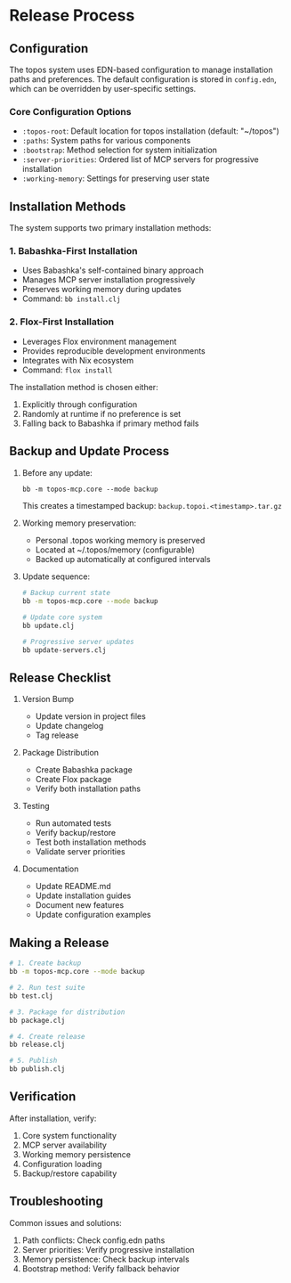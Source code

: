 # Release Process

## Configuration

The topos system uses EDN-based configuration to manage installation paths and preferences. The default configuration is stored in `config.edn`, which can be overridden by user-specific settings.

### Core Configuration Options

- `:topos-root`: Default location for topos installation (default: "~/topos")
- `:paths`: System paths for various components
- `:bootstrap`: Method selection for system initialization
- `:server-priorities`: Ordered list of MCP servers for progressive installation
- `:working-memory`: Settings for preserving user state

## Installation Methods

The system supports two primary installation methods:

### 1. Babashka-First Installation
- Uses Babashka's self-contained binary approach
- Manages MCP server installation progressively
- Preserves working memory during updates
- Command: `bb install.clj`

### 2. Flox-First Installation
- Leverages Flox environment management
- Provides reproducible development environments
- Integrates with Nix ecosystem
- Command: `flox install`

The installation method is chosen either:
1. Explicitly through configuration
2. Randomly at runtime if no preference is set
3. Falling back to Babashka if primary method fails

## Backup and Update Process

1. Before any update:
   ```clojure
   bb -m topos-mcp.core --mode backup
   ```
   This creates a timestamped backup: `backup.topoi.<timestamp>.tar.gz`

2. Working memory preservation:
   - Personal .topos working memory is preserved
   - Located at ~/.topos/memory (configurable)
   - Backed up automatically at configured intervals

3. Update sequence:
   ```bash
   # Backup current state
   bb -m topos-mcp.core --mode backup
   
   # Update core system
   bb update.clj
   
   # Progressive server updates
   bb update-servers.clj
   ```

## Release Checklist

1. Version Bump
   - Update version in project files
   - Update changelog
   - Tag release

2. Package Distribution
   - Create Babashka package
   - Create Flox package
   - Verify both installation paths

3. Testing
   - Run automated tests
   - Verify backup/restore
   - Test both installation methods
   - Validate server priorities

4. Documentation
   - Update README.md
   - Update installation guides
   - Document new features
   - Update configuration examples

## Making a Release

```bash
# 1. Create backup
bb -m topos-mcp.core --mode backup

# 2. Run test suite
bb test.clj

# 3. Package for distribution
bb package.clj

# 4. Create release
bb release.clj

# 5. Publish
bb publish.clj
```

## Verification

After installation, verify:
1. Core system functionality
2. MCP server availability
3. Working memory persistence
4. Configuration loading
5. Backup/restore capability

## Troubleshooting

Common issues and solutions:
1. Path conflicts: Check config.edn paths
2. Server priorities: Verify progressive installation
3. Memory persistence: Check backup intervals
4. Bootstrap method: Verify fallback behavior
